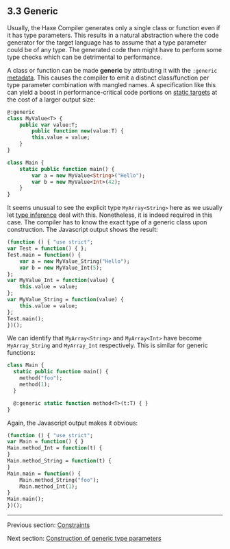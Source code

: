 ## 3.3 Generic

Usually, the Haxe Compiler generates only a single class or function even if it has type parameters. This results in a natural abstraction where the code generator for the target language has to assume that a type parameter could be of any type. The generated code then might have to perform some type checks which can be detrimental to performance.

A class or function can be made **generic** by attributing it with the `:generic` [metadata](lf-metadata.md). This causes the compiler to emit a distinct class/function per type parameter combination with mangled names. A specification like this can yield a boost in performance-critical code portions on [static targets](dictionary.md#define-static-target) at the cost of a larger output size:

```haxe
@:generic
class MyValue<T> {
	public var value:T;
		public function new(value:T) {
		this.value = value;
	}
}

class Main {
	static public function main() {
		var a = new MyValue<String>("Hello");
		var b = new MyValue<Int>(42);
	}
}

```

It seems unusual to see the explicit type `MyArray<String>` here as we usually let [type inference](type-system-type-inference.md) deal with this. Nonetheless, it is indeed required in this case. The compiler has to know the exact type of a generic class upon construction. The Javascript output shows the result:

```haxe
(function () { "use strict";
var Test = function() { };
Test.main = function() {
	var a = new MyValue_String("Hello");
	var b = new MyValue_Int(5);
};
var MyValue_Int = function(value) {
	this.value = value;
};
var MyValue_String = function(value) {
	this.value = value;
};
Test.main();
})();
```

We can identify that `MyArray<String>` and `MyArray<Int>` have become `MyArray_String` and `MyArray_Int` respectively. This is similar for generic functions:

```haxe
class Main {
  static public function main() {
    method("foo");
    method(1);
  }

  @:generic static function method<T>(t:T) { }
}
```

Again, the Javascript output makes it obvious:

```haxe
(function () { "use strict";
var Main = function() { }
Main.method_Int = function(t) {
}
Main.method_String = function(t) {
}
Main.main = function() {
	Main.method_String("foo");
	Main.method_Int(1);
}
Main.main();
})();
```

---

Previous section: [Constraints](type-system-type-parameter-constraints.md)

Next section: [Construction of generic type parameters](type-system-generic-type-parameter-construction.md)